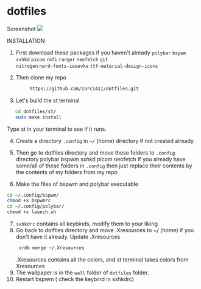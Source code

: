 # dotfiles

Screenshot
![](https://i.imgur.com/VsnUFqF.png)

INSTALLATION

1) First download these packages if you haven't already
   ``polybar`` 
   ``bspwm`` 
   ``sxhkd`` 
   ``picom`` 
   ``rofi`` 
   ``ranger`` 
   ``neofetch`` 
   ``git``  
   ``nitrogen`` 
   ``nerd-fonts-iosevka`` 
   ``ttf-material-design-icons``
   
 2) Then clone my repo 
    ```bash
         https://github.com/zarc1411/dotfiles.git
    ```
    
 3) Let's build the st terminal
  ```bash
     cd dotfiles/st/
     sudo make install
  ```
  
  Type st in your terminal to see if it runs.
 
 4) Create a directory ``.config`` in ``~/`` (home) directory if not created already.
 5) Then go to dotfiles directory and move these folders to ``.config`` directory
      polybar 
      bspwm 
      sxhkd 
      picom 
      neofetch
    If you already have some/all of these folders in ``.config`` then just replace their contents by the contents of my folders from my repo
    
 6) Make the files of bspwm and polybar executable
   ```bash
   cd ~/.config/bspwm/
   chmod +x bspwmrc
   cd ~/.config/polybar/
   chmod +x launch.sh
   ```
 7) ``sxhkdrc`` contains all keybinds, modify them to your liking
 8) Go back to dotfiles directory and move .Xresources to ~/ (home) if you don't have it already. 
    Update .Xresources
    ```bash
     xrdb merge ~/.Xresources
     ```
    .Xresources contains all the colors, and st terminal takes colors from Xresources
 9) The wallpaper is in the ``wall`` folder of ``dotfiles`` folder.
 10) Restart bspwm ( check the keybind in sxhkdrc)
 

  
